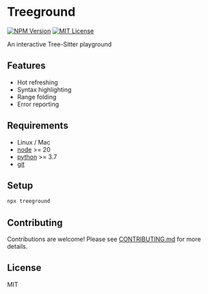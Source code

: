 # Treeground

[![NPM Version](https://img.shields.io/npm/v/treeground)](https://www.npmjs.com/package/treeground)
[![MIT License](https://img.shields.io/badge/license-MIT-blue.svg)](https://github.com/picomet/treeground/blob/main/LICENSE)

An interactive Tree-Sitter playground

## Features

- Hot refreshing
- Syntax highlighting
- Range folding
- Error reporting

## Requirements

- Linux / Mac
- [node](https://nodejs.org/en/download/) >= 20
- [python](https://www.python.org/downloads/) >= 3.7
- [git](https://git-scm.com/downloads)

## Setup

```bash
npx treeground
```

## Contributing

Contributions are welcome! Please see [CONTRIBUTING.md](CONTRIBUTING.md) for more details.

## License

MIT
